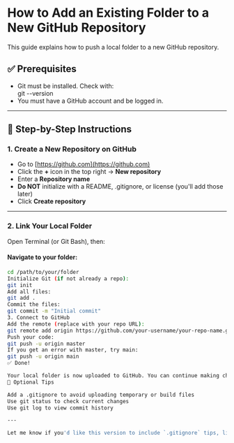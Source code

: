 # How to Add an Existing Folder to a New GitHub Repository

This guide explains how to push a local folder to a new GitHub repository.

## ✅ Prerequisites
- Git must be installed. Check with:  
git --version
- You must have a GitHub account and be logged in.

---
## 🧱 Step-by-Step Instructions

### 1. Create a New Repository on GitHub
- Go to [https://github.com](https://github.com)
- Click the **+** icon in the top right → **New repository**
- Enter a **Repository name**
- **Do NOT** initialize with a README, .gitignore, or license (you'll add those later)
- Click **Create repository**

---

### 2. Link Your Local Folder

Open Terminal (or Git Bash), then:

#### Navigate to your folder:
```bash
cd /path/to/your/folder
Initialize Git (if not already a repo):
git init
Add all files:
git add .
Commit the files:
git commit -m "Initial commit"
3. Connect to GitHub
Add the remote (replace with your repo URL):
git remote add origin https://github.com/your-username/your-repo-name.git
Push your code:
git push -u origin master
If you get an error with master, try main:
git push -u origin main
✅ Done!

Your local folder is now uploaded to GitHub. You can continue making changes, committing, and pushing updates from your local machine.
📌 Optional Tips

Add a .gitignore to avoid uploading temporary or build files
Use git status to check current changes
Use git log to view commit history

---

Let me know if you'd like this version to include `.gitignore` tips, license info, or deployment steps too!
